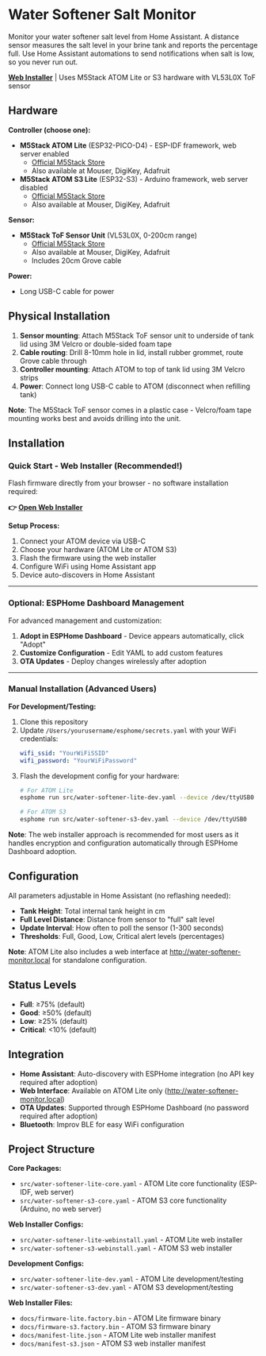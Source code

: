 # Water Softener Salt Monitor

Monitor your water softener salt level from Home Assistant. A distance sensor measures the salt level in your brine tank and reports the percentage full. Use Home Assistant automations to send notifications when salt is low, so you never run out.

**[Web Installer](https://rmaher001.github.io/water-softener-monitor/)** | Uses M5Stack ATOM Lite or S3 hardware with VL53L0X ToF sensor

## Hardware

**Controller (choose one):**
- **M5Stack ATOM Lite** (ESP32-PICO-D4) - ESP-IDF framework, web server enabled
  - [Official M5Stack Store](https://shop.m5stack.com/products/atom-lite-esp32-development-kit)
  - Also available at Mouser, DigiKey, Adafruit
- **M5Stack ATOM S3 Lite** (ESP32-S3) - Arduino framework, web server disabled
  - [Official M5Stack Store](https://shop.m5stack.com/products/atoms3-lite-esp32s3-dev-kit)
  - Also available at Mouser, DigiKey, Adafruit

**Sensor:**
- **M5Stack ToF Sensor Unit** (VL53L0X, 0-200cm range)
  - [Official M5Stack Store](https://shop.m5stack.com/products/tof-sensor-unit)
  - Also available at Mouser, DigiKey, Adafruit
  - Includes 20cm Grove cable

**Power:**
- Long USB-C cable for power

## Physical Installation

1. **Sensor mounting**: Attach M5Stack ToF sensor unit to underside of tank lid using 3M Velcro or double-sided foam tape
2. **Cable routing**: Drill 8-10mm hole in lid, install rubber grommet, route Grove cable through
3. **Controller mounting**: Attach ATOM to top of tank lid using 3M Velcro strips
4. **Power**: Connect long USB-C cable to ATOM (disconnect when refilling tank)

**Note**: The M5Stack ToF sensor comes in a plastic case - Velcro/foam tape mounting works best and avoids drilling into the unit.

## Installation

### Quick Start - Web Installer (Recommended!)

Flash firmware directly from your browser - no software installation required:

**👉 [Open Web Installer](https://rmaher001.github.io/water-softener-monitor/)**

**Setup Process:**
1. Connect your ATOM device via USB-C
2. Choose your hardware (ATOM Lite or ATOM S3)
3. Flash the firmware using the web installer
4. Configure WiFi using Home Assistant app
5. Device auto-discovers in Home Assistant

---

### Optional: ESPHome Dashboard Management

For advanced management and customization:

1. **Adopt in ESPHome Dashboard** - Device appears automatically, click "Adopt"
2. **Customize Configuration** - Edit YAML to add custom features
3. **OTA Updates** - Deploy changes wirelessly after adoption

---

### Manual Installation (Advanced Users)

**For Development/Testing:**

1. Clone this repository
2. Update `/Users/yourusername/esphome/secrets.yaml` with your WiFi credentials:
   ```yaml
   wifi_ssid: "YourWiFiSSID"
   wifi_password: "YourWiFiPassword"
   ```
3. Flash the development config for your hardware:
   ```bash
   # For ATOM Lite
   esphome run src/water-softener-lite-dev.yaml --device /dev/ttyUSB0

   # For ATOM S3
   esphome run src/water-softener-s3-dev.yaml --device /dev/ttyUSB0
   ```

**Note**: The web installer approach is recommended for most users as it handles encryption and configuration automatically through ESPHome Dashboard adoption.

## Configuration

All parameters adjustable in Home Assistant (no reflashing needed):

- **Tank Height**: Total internal tank height in cm
- **Full Level Distance**: Distance from sensor to "full" salt level
- **Update Interval**: How often to poll the sensor (1-300 seconds)
- **Thresholds**: Full, Good, Low, Critical alert levels (percentages)

**Note**: ATOM Lite also includes a web interface at http://water-softener-monitor.local for standalone configuration.

## Status Levels

- **Full**: ≥75% (default)
- **Good**: ≥50% (default)
- **Low**: ≥25% (default)
- **Critical**: <10% (default)

## Integration

- **Home Assistant**: Auto-discovery with ESPHome integration (no API key required after adoption)
- **Web Interface**: Available on ATOM Lite only (http://water-softener-monitor.local)
- **OTA Updates**: Supported through ESPHome Dashboard (no password required after adoption)
- **Bluetooth**: Improv BLE for easy WiFi configuration

## Project Structure

**Core Packages:**
- `src/water-softener-lite-core.yaml` - ATOM Lite core functionality (ESP-IDF, web server)
- `src/water-softener-s3-core.yaml` - ATOM S3 core functionality (Arduino, no web server)

**Web Installer Configs:**
- `src/water-softener-lite-webinstall.yaml` - ATOM Lite web installer
- `src/water-softener-s3-webinstall.yaml` - ATOM S3 web installer

**Development Configs:**
- `src/water-softener-lite-dev.yaml` - ATOM Lite development/testing
- `src/water-softener-s3-dev.yaml` - ATOM S3 development/testing

**Web Installer Files:**
- `docs/firmware-lite.factory.bin` - ATOM Lite firmware binary
- `docs/firmware-s3.factory.bin` - ATOM S3 firmware binary
- `docs/manifest-lite.json` - ATOM Lite web installer manifest
- `docs/manifest-s3.json` - ATOM S3 web installer manifest
